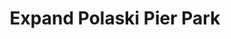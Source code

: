 ---
pid: PT277
title: Expand Polaski Pier Park
location_transcription: Allegheny + Delaware Ave
zipcode: '19134'
outside_phl: 
neighborhood: Port Richmond
age: '55'
age_range: 50-59
instagram: 
image_file_name: PT_277.jpg
proposal_transcription: |-
  Message to the mayor!
  Could you remove the car auction lot and reclaim it for the people. Expand Polaski Pier Park! Return the waterfront to the people that want to use it for recreational/community space, making it an exceptional park that extends to the next pier!!! Many of these businesses don' need to be by the water!!!!???!!!
topic: Environment
topic_summary: '0'
type: Space,Vacant Lot
keywords_other: 
credit: Michael S
image_labels: 
twitter: 
facebook: 
permalink: "/monuments/pt277/"
layout: item-page
---